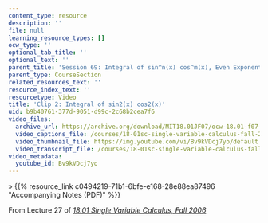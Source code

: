 ```yaml
---
content_type: resource
description: ''
file: null
learning_resource_types: []
ocw_type: ''
optional_tab_title: ''
optional_text: ''
parent_title: 'Session 69: Integral of sin^n(x) cos^m(x), Even Exponents'
parent_type: CourseSection
related_resources_text: ''
resource_index_text: ''
resourcetype: Video
title: 'Clip 2: Integral of sin2(x) cos2(x)'
uid: b9b40761-377d-9051-d99c-2c68b2cea7f6
video_files:
  archive_url: https://archive.org/download/MIT18.01JF07/ocw-18.01-f07-lec27_300k.mp4
  video_captions_file: /courses/18-01sc-single-variable-calculus-fall-2010/99ac798939db5f9399d9b68fe2f128fd_Bv9kVDcj7yo.vtt
  video_thumbnail_file: https://img.youtube.com/vi/Bv9kVDcj7yo/default.jpg
  video_transcript_file: /courses/18-01sc-single-variable-calculus-fall-2010/ecbc08c80cf1dc193d5c321c719f20f4_Bv9kVDcj7yo.pdf
video_metadata:
  youtube_id: Bv9kVDcj7yo
---
```


» {{% resource_link c0494219-71b1-6bfe-e168-28e88ea87496 "Accompanying Notes (PDF)" %}}

From Lecture 27 of [_18.01 Single Variable Calculus, Fall 2006_](/courses/18-01-single-variable-calculus-fall-2006/pages/video-lectures)